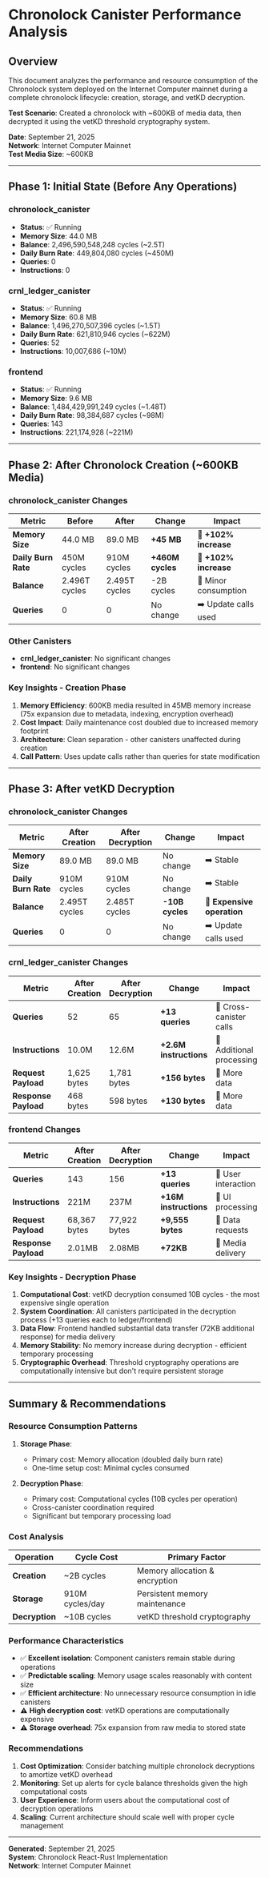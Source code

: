 # Chronolock Canister Performance Analysis

## Overview

This document analyzes the performance and resource consumption of the Chronolock system deployed on the Internet Computer mainnet during a complete chronolock lifecycle: creation, storage, and vetKD decryption.

**Test Scenario**: Created a chronolock with ~600KB of media data, then decrypted it using the vetKD threshold cryptography system.

**Date**: September 21, 2025  
**Network**: Internet Computer Mainnet  
**Test Media Size**: ~600KB

---

## Phase 1: Initial State (Before Any Operations)

### chronolock_canister

- **Status**: ✅ Running
- **Memory Size**: 44.0 MB
- **Balance**: 2,496,590,548,248 cycles (~2.5T)
- **Daily Burn Rate**: 449,804,080 cycles (~450M)
- **Queries**: 0
- **Instructions**: 0

### crnl_ledger_canister

- **Status**: ✅ Running
- **Memory Size**: 60.8 MB
- **Balance**: 1,496,270,507,396 cycles (~1.5T)
- **Daily Burn Rate**: 621,810,946 cycles (~622M)
- **Queries**: 52
- **Instructions**: 10,007,686 (~10M)

### frontend

- **Status**: ✅ Running
- **Memory Size**: 9.6 MB
- **Balance**: 1,484,429,991,249 cycles (~1.48T)
- **Daily Burn Rate**: 98,384,687 cycles (~98M)
- **Queries**: 143
- **Instructions**: 221,174,928 (~221M)

---

## Phase 2: After Chronolock Creation (~600KB Media)

### chronolock_canister Changes

| Metric              | Before        | After         | Change           | Impact                |
| ------------------- | ------------- | ------------- | ---------------- | --------------------- |
| **Memory Size**     | 44.0 MB       | 89.0 MB       | **+45 MB**       | 🔺 **+102% increase** |
| **Daily Burn Rate** | 450M cycles   | 910M cycles   | **+460M cycles** | 🔺 **+102% increase** |
| **Balance**         | 2.496T cycles | 2.495T cycles | -2B cycles       | 🔻 Minor consumption  |
| **Queries**         | 0             | 0             | No change        | ➡️ Update calls used  |

### Other Canisters

- **crnl_ledger_canister**: No significant changes
- **frontend**: No significant changes

### Key Insights - Creation Phase

1. **Memory Efficiency**: 600KB media resulted in 45MB memory increase (75x expansion due to metadata, indexing, encryption overhead)
2. **Cost Impact**: Daily maintenance cost doubled due to increased memory footprint
3. **Architecture**: Clean separation - other canisters unaffected during creation
4. **Call Pattern**: Uses update calls rather than queries for state modification

---

## Phase 3: After vetKD Decryption

### chronolock_canister Changes

| Metric              | After Creation | After Decryption | Change          | Impact                     |
| ------------------- | -------------- | ---------------- | --------------- | -------------------------- |
| **Memory Size**     | 89.0 MB        | 89.0 MB          | No change       | ➡️ Stable                  |
| **Daily Burn Rate** | 910M cycles    | 910M cycles      | No change       | ➡️ Stable                  |
| **Balance**         | 2.495T cycles  | 2.485T cycles    | **-10B cycles** | 🔻 **Expensive operation** |
| **Queries**         | 0              | 0                | No change       | ➡️ Update calls used       |

### crnl_ledger_canister Changes

| Metric               | After Creation | After Decryption | Change                 | Impact                   |
| -------------------- | -------------- | ---------------- | ---------------------- | ------------------------ |
| **Queries**          | 52             | 65               | **+13 queries**        | 🔺 Cross-canister calls  |
| **Instructions**     | 10.0M          | 12.6M            | **+2.6M instructions** | 🔺 Additional processing |
| **Request Payload**  | 1,625 bytes    | 1,781 bytes      | **+156 bytes**         | 🔺 More data             |
| **Response Payload** | 468 bytes      | 598 bytes        | **+130 bytes**         | 🔺 More data             |

### frontend Changes

| Metric               | After Creation | After Decryption | Change                | Impact              |
| -------------------- | -------------- | ---------------- | --------------------- | ------------------- |
| **Queries**          | 143            | 156              | **+13 queries**       | 🔺 User interaction |
| **Instructions**     | 221M           | 237M             | **+16M instructions** | 🔺 UI processing    |
| **Request Payload**  | 68,367 bytes   | 77,922 bytes     | **+9,555 bytes**      | 🔺 Data requests    |
| **Response Payload** | 2.01MB         | 2.08MB           | **+72KB**             | 🔺 Media delivery   |

### Key Insights - Decryption Phase

1. **Computational Cost**: vetKD decryption consumed 10B cycles - the most expensive single operation
2. **System Coordination**: All canisters participated in the decryption process (+13 queries each to ledger/frontend)
3. **Data Flow**: Frontend handled substantial data transfer (72KB additional response) for media delivery
4. **Memory Stability**: No memory increase during decryption - efficient temporary processing
5. **Cryptographic Overhead**: Threshold cryptography operations are computationally intensive but don't require persistent storage

---

## Summary & Recommendations

### Resource Consumption Patterns

1. **Storage Phase**:

   - Primary cost: Memory allocation (doubled daily burn rate)
   - One-time setup cost: Minimal cycles consumed

2. **Decryption Phase**:
   - Primary cost: Computational cycles (10B cycles per operation)
   - Cross-canister coordination required
   - Significant but temporary processing load

### Cost Analysis

| Operation      | Cycle Cost      | Primary Factor                 |
| -------------- | --------------- | ------------------------------ |
| **Creation**   | ~2B cycles      | Memory allocation & encryption |
| **Storage**    | 910M cycles/day | Persistent memory maintenance  |
| **Decryption** | ~10B cycles     | vetKD threshold cryptography   |

### Performance Characteristics

- ✅ **Excellent isolation**: Component canisters remain stable during operations
- ✅ **Predictable scaling**: Memory usage scales reasonably with content size
- ✅ **Efficient architecture**: No unnecessary resource consumption in idle canisters
- ⚠️ **High decryption cost**: vetKD operations are computationally expensive
- ⚠️ **Storage overhead**: 75x expansion from raw media to stored state

### Recommendations

1. **Cost Optimization**: Consider batching multiple chronolock decryptions to amortize vetKD overhead
2. **Monitoring**: Set up alerts for cycle balance thresholds given the high computational costs
3. **User Experience**: Inform users about the computational cost of decryption operations
4. **Scaling**: Current architecture should scale well with proper cycle management

---

**Generated**: September 21, 2025  
**System**: Chronolock React-Rust Implementation  
**Network**: Internet Computer Mainnet
